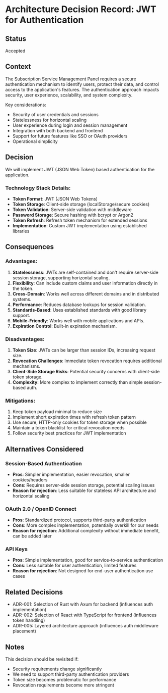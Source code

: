 # Architecture Decision Record: JWT for Authentication

## Status
Accepted

## Context
The Subscription Service Management Panel requires a secure authentication mechanism to identify users, protect their data, and control access to the application's features. The authentication approach impacts security, user experience, scalability, and system complexity.

Key considerations:
- Security of user credentials and sessions
- Statelessness for horizontal scaling
- User experience during login and session management
- Integration with both backend and frontend
- Support for future features like SSO or OAuth providers
- Operational simplicity

## Decision
We will implement JWT (JSON Web Token) based authentication for the application.

### Technology Stack Details:
- **Token Format**: JWT (JSON Web Tokens)
- **Token Storage**: Client-side storage (localStorage/secure cookies)
- **Token Validation**: Server-side validation with middleware
- **Password Storage**: Secure hashing with bcrypt or Argon2
- **Token Refresh**: Refresh token mechanism for extended sessions
- **Implementation**: Custom JWT implementation using established libraries

## Consequences

### Advantages:
1. **Statelessness**: JWTs are self-contained and don't require server-side session storage, supporting horizontal scaling.
2. **Flexibility**: Can include custom claims and user information directly in the token.
3. **Cross-Domain**: Works well across different domains and in distributed systems.
4. **Performance**: Reduces database lookups for session validation.
5. **Standards-Based**: Uses established standards with good library support.
6. **Mobile-Friendly**: Works well with mobile applications and APIs.
7. **Expiration Control**: Built-in expiration mechanism.

### Disadvantages:
1. **Token Size**: JWTs can be larger than session IDs, increasing request size.
2. **Revocation Challenges**: Immediate token revocation requires additional mechanisms.
3. **Client-Side Storage Risks**: Potential security concerns with client-side token storage.
4. **Complexity**: More complex to implement correctly than simple session-based auth.

### Mitigations:
1. Keep token payload minimal to reduce size
2. Implement short expiration times with refresh token pattern
3. Use secure, HTTP-only cookies for token storage when possible
4. Maintain a token blacklist for critical revocation needs
5. Follow security best practices for JWT implementation

## Alternatives Considered

### Session-Based Authentication
- **Pros**: Simpler implementation, easier revocation, smaller cookies/headers
- **Cons**: Requires server-side session storage, potential scaling issues
- **Reason for rejection**: Less suitable for stateless API architecture and horizontal scaling

### OAuth 2.0 / OpenID Connect
- **Pros**: Standardized protocol, supports third-party authentication
- **Cons**: More complex implementation, potentially overkill for our needs
- **Reason for rejection**: Additional complexity without immediate benefit, can be added later

### API Keys
- **Pros**: Simple implementation, good for service-to-service authentication
- **Cons**: Less suitable for user authentication, limited features
- **Reason for rejection**: Not designed for end-user authentication use cases

## Related Decisions
- ADR-001: Selection of Rust with Axum for backend (influences auth implementation)
- ADR-002: Selection of React with TypeScript for frontend (influences token handling)
- ADR-005: Layered architecture approach (influences auth middleware placement)

## Notes
This decision should be revisited if:
- Security requirements change significantly
- We need to support third-party authentication providers
- Token size becomes problematic for performance
- Revocation requirements become more stringent 